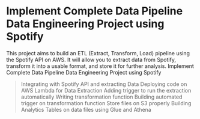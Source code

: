 # Implement Complete Data Pipeline Data Engineering Project using Spotify

This project aims to build an ETL (Extract, Transform, Load) pipeline using the Spotify API on AWS. It will allow you to extract data from Spotify, transform it into a usable format, and store it for further analysis.
Implement Complete Data Pipeline Data Engineering Project using Spotify

>Integrating with Spotify API and extracting Data
>Deploying code on AWS Lambda for Data Extraction
>Adding trigger to run the extraction automatically
>Writing transformation function
>Building automated trigger on transformation function
>Store files on S3 properly
>Building Analytics Tables on data files using Glue and Athena

